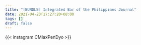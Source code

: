 ```yaml
---
title: "[BUNDLE] Integrated Bar of the Philippines Journal"
date: 2021-04-23T17:27:20+08:00
tags: []
draft: false
---
```

{{< instagram CMlaxPenDyo >}}
